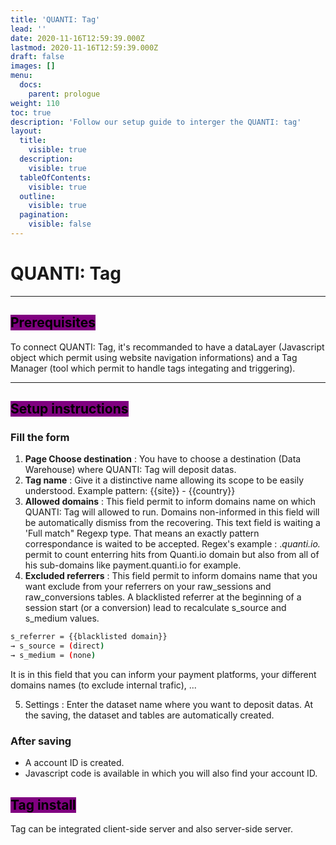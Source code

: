 ```yaml
---
title: 'QUANTI: Tag'
lead: ''
date: 2020-11-16T12:59:39.000Z
lastmod: 2020-11-16T12:59:39.000Z
draft: false
images: []
menu:
  docs:
    parent: prologue
weight: 110
toc: true
description: 'Follow our setup guide to interger the QUANTI: tag'
layout:
  title:
    visible: true
  description:
    visible: true
  tableOfContents:
    visible: true
  outline:
    visible: true
  pagination:
    visible: false
---
```


# QUANTI: Tag

***

## <mark style="background-color:purple;">Prerequisites</mark>

To connect QUANTI: Tag, it's recommanded to have a dataLayer (Javascript object which permit using website navigation informations) and a Tag Manager (tool which permit to handle tags integating and triggering).

***

## <mark style="background-color:purple;">Setup instructions</mark>

### Fill the form

1. **Page Choose destination** : You have to choose a destination (Data Warehouse) where QUANTI: Tag will deposit datas.
2. **Tag name** : Give it a distinctive name allowing its scope to be easily understood. Example pattern: \{{site\}} - \{{country\}}
3. **Allowed domains** : This field permit to inform domains name on which QUANTI: Tag will allowed to run. Domains non-informed in this field will be automatically dismiss from the recovering. This text field is waiting a 'Full match" Regexp type. That means an exactly pattern correspondance is waited to be accepted. Regex's example : ._quanti.io._ permit to count enterring hits from Quanti.io domain but also from all of his sub-domains like payment.quanti.io for example.
4. **Excluded referrers** : This field permit to inform domains name that you want exclude from your referrers on your raw\_sessions and raw\_conversions tables. A blacklisted referrer at the beginning of a session start (or a conversion) lead to recalculate s\_source and s\_medium values.

```bash
s_referrer = {{blacklisted domain}}
→ s_source = (direct)
→ s_medium = (none)
```

It is in this field that you can inform your payment platforms, your different domains names (to exclude internal trafic), ...

5. Settings : Enter the dataset name where you want to deposit datas. At the saving, the dataset and tables are automatically created.

### After saving

* A account ID is created.
* Javascript code is available in which you will also find your account ID.

## <mark style="background-color:purple;">Tag install</mark>

Tag can be integrated client-side server and also server-side server.

